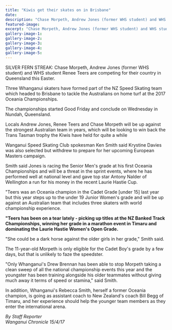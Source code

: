 ```yaml
---
title: "Kiwis get their skates on in Brisbane"
date: 
description: "Chase Morpeth, Andrew Jones (former WHS student) and WHS student Renee Teers are competing for their country in Queensland this Easter..."
featured-image: 
excerpt: "Chase Morpeth, Andrew Jones (former WHS student) and WHS student Renee Teers are competing for their country in Queensland this Easter."
gallery-image-1: 
gallery-image-2: 
gallery-image-3: 
gallery-image-4: 
gallery-image-5: 
---
```


<p>SILVER FERN STREAK:&nbsp;<span>Chase Morpeth, Andrew Jones (<span>former WHS student)</span> and WHS student Renee Teers are competing for their country in Queensland this Easter.</span></p>
<p>Three Whanganui skaters have formed part of the NZ Speed Skating team which headed to Brisbane to tackle the Australians on home turf at the 2017 Oceania Championships.</p>
<p>The championships started Good Friday and conclude on Wednesday in Nundah, Queensland.</p>
<p>Locals Andrew Jones, Renee Teers and Chase Morpeth will be up against the strongest Australian team in years, which will be looking to win back the Trans Tasman trophy the Kiwis have held for quite a while</p>
<p>Wanganui Speed Skating Club spokesman Ken Smith said Krystine Davies was also selected but withdrew to prepare for her upcoming European Masters campaign.</p>
<p>Smith said Jones is racing the Senior Men's grade at his first Oceania Championships and will be a threat in the sprint events, where he has performed well at national level and gave top star Antony Nalder of Wellington a run for his money in the recent Laurie Hastie Cup.</p>
<p>"Teers was an Oceania champion in the Cadet Grade [under 15] last year but this year steps up to the under 19 Junior Women's grade and will be up against an Australian team that includes three skaters with world championship experience.</p>
<p><strong>"Teers has been on a tear lately - picking up titles at the NZ Banked Track Championships, winning her grade in a marathon event in Timaru and dominating the Laurie Hastie Women's Open Grade.</strong></p>
<p>"She could be a dark horse against the older girls in her grade," Smith said.</p>
<p>The 11-year-old Morpeth is only eligible for the Cadet Boy's grade by a few days, but that is unlikely to faze the speedster.</p>
<p>"Only Whanganui's Drew Brennan has been able to stop Morpeth taking a clean sweep of all the national championship events this year and the youngster has been training alongside his older teammates without giving much away it terms of speed or stamina," said Smith.</p>
<p>In addition, Whanganui's Rebecca Smith, herself a former Oceania champion, is going as assistant coach to New Zealand's coach Bill Begg of Timaru, and her experience should help the younger team members as they enter the international arena.</p>
<p class="clear syndicator"><em>By Staff Reporter</em><br /><em>Wanganui Chronicle 15/4/17&nbsp;</em></p>


